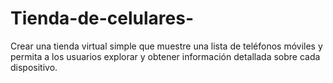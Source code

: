 # Tienda-de-celulares-
Crear una tienda virtual simple que muestre una lista de teléfonos móviles y permita a los usuarios explorar y obtener información detallada sobre cada dispositivo.
